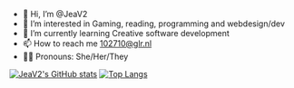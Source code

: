 - 👋 Hi, I’m @JeaV2
- 👀 I’m interested in Gaming, reading, programming and webdesign/dev
- 🌱 I’m currently learning Creative software development
- 📫 How to reach me 102710@glr.nl
- 🏳️‍⚧️ Pronouns: She/Her/They

[![JeaV2's GitHub stats](https://github-readme-stats-ashy-seven.vercel.app/api?username=JeaV2&show_icons=true&theme=shadow_green&count_private=true)](https://github.com/anuraghazra/github-readme-stats)
[![Top Langs](https://github-readme-stats-ashy-seven.vercel.app/api/top-langs?username=JeaV2&theme=shadow_green&count_private=true)](https://github.com/anuraghazra/github-readme-stats)
